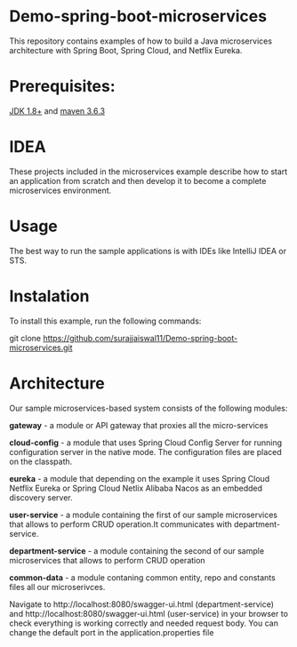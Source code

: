 # Demo-spring-boot-microservices

This repository contains examples of how to build a Java microservices architecture with Spring Boot, Spring Cloud, and Netflix Eureka.

# Prerequisites:
[JDK 1.8+](https://www.oracle.com/java/technologies/downloads/)  and [maven 3.6.3](https://maven.apache.org/docs/3.6.3/release-notes.html)

# IDEA

These projects included in the microservices example describe how to start an application from scratch and then develop it to become a complete microservices environment.


Usage
========

The best way to run the sample applications is with IDEs like IntelliJ IDEA or STS.

Instalation
============

To install this example, run the following commands:

git clone https://github.com/surajjaiswal11/Demo-spring-boot-microservices.git

 Architecture
================
Our sample microservices-based system consists of the following modules:

**gateway** - a module  or  API gateway that proxies all the micro-services

**cloud-config** - a module that uses Spring Cloud Config Server for running configuration server in the native mode. The configuration files are placed on the classpath.

**eureka** - a module that depending on the example it uses Spring Cloud Netflix Eureka or Spring Cloud Netlix Alibaba Nacos as an embedded discovery server.

**user-service** - a module containing the first of our sample microservices that allows to perform CRUD operation.It communicates with department-service.

**department-service** - a module containing the second of our sample microservices that allows to perform CRUD operation

**common-data** -  a module contaning common entity, repo and constants files all our microserivces.

Navigate to http://localhost:8080/swagger-ui.html (department-service) and  http://localhost:8080/swagger-ui.html (user-service) in your browser to check everything is working correctly and needed request body. You can change the default port in the application.properties file
